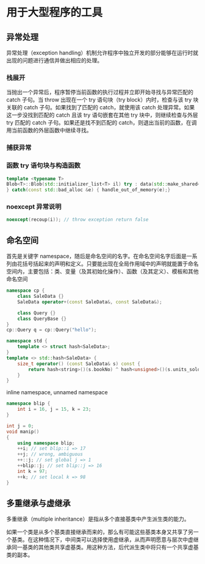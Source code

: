 # 用于大型程序的工具

## 异常处理

异常处理（exception handling）机制允许程序中独立开发的部分能够在运行时就出现的问题进行通信并做出相应的处理。

### 栈展开

当抛出一个异常后，程序暂停当前函数的执行过程并立即开始寻找与异常匹配的 catch 子句。当 throw 出现在一个 try 语句块（try block）内时，检查与该 try 块关联的 catch 子句。如果找到了匹配的 catch，就使用该 catch 处理异常。如果这一步没找到匹配的 catch 且该 try 语句嵌套在其他 try 块中，则继续检查与外层 try 匹配的 catch 子句。如果还是找不到匹配的 catch，则退出当前的函数，在调用当前函数的外层函数中继续寻找。

### 捕获异常

### 函数 try 语句块与构造函数

```c++
template <typename T>
Blob<T>::Blob(std::initializer_list<T> il) try : data(std::make_shared<std::vector<T>>(il)) {
} catch(const std::bad_alloc &e) { handle_out_of_memory(e);}
```

### noexcept 异常说明

```c++
noexcept(recoup(i)); // throw exception return false
```

## 命名空间

首先是关键字 namespace，随后是命名空间的名字。在命名空间名字后面是一系列由花括号括起来的声明和定义。只要能出现在全局作用域中的声明就能置于命名空间内，主要包括：类、变量（及其初始化操作）、函数（及其定义）、模板和其他命名空间

```c++
namespace cp {
    class SaleData {}
    SaleData operator+(const SaleData&, const SaleData&);

    class Query {}
    class QueryBase {}
}
cp::Query q = cp::Query("hello");
```

```c++
namespace std {
    template <> struct hash<SaleData>;
}
template <> std::hash<SaleData> {
    size_t operator() (const SaleData& s) const {
        return hash<string>()(s.bookNo) ^ hash<unsigned>()(s.units_sold) ^ hash<double>()(s.revenue);
    }
}
```

inline namespace, unnamed namespace

```c++
namespace blip {
    int i = 16, j = 15, k = 23;
}

int j = 0;
void manip()
{
    using namespace blip;
    ++i; // set blip::i => 17
    ++j; // wrong, ambiguous
    ++::j; // set global j => 1
    ++blip::j; // set blip::j => 16
    int k = 97;
    ++k; // set local k => 98
}
```

## 多重继承与虚继承

多重继承（multiple inheritance）是指从多个直接基类中产生派生类的能力。

如果一个类是从多个基类直接继承而来的，那么有可能这些基类本身又共享了另一个基类。在这种情况下，中间类可以选择使用虚继承，从而声明愿意与层次中虚继承同一基类的其他类共享虚基类。用这种方法，后代派生类中将只有一个共享虚基类的副本。
